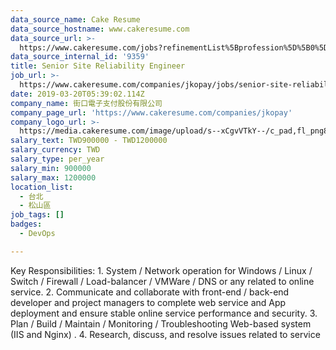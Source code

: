 ```yaml
---
data_source_name: Cake Resume
data_source_hostname: www.cakeresume.com
data_source_url: >-
  https://www.cakeresume.com/jobs?refinementList%5Bprofession%5D%5B0%5D=tech_devops&refi[…]5D=per_year&range%5Bsalary_range%5D%5Bmin%5D=1000000&page=2
data_source_internal_id: '9359'
title: Senior Site Reliability Engineer
job_url: >-
  https://www.cakeresume.com/companies/jkopay/jobs/senior-site-reliability-engineer
date: 2019-03-20T05:39:02.114Z
company_name: 街口電子支付股份有限公司
company_page_url: 'https://www.cakeresume.com/companies/jkopay'
company_logo_url: >-
  https://media.cakeresume.com/image/upload/s--xCgvVTkY--/c_pad,fl_png8,h_200,w_200/v1553049103/wmkol6okuyb0gjpukxev.png
salary_text: TWD900000 - TWD1200000
salary_currency: TWD
salary_type: per_year
salary_min: 900000
salary_max: 1200000
location_list:
  - 台北
  - 松山區
job_tags: []
badges:
  - DevOps

---
```


Key Responsibilities: 1. System / Network operation for Windows / Linux / Switch / Firewall / Load-balancer / VMWare / DNS or any related to online service. 2. Communicate and collaborate with front-end / back-end developer and project managers to complete web service and App deployment and ensure stable online service performance and security. 3. Plan / Build / Maintain / Monitoring / Troubleshooting Web-based system (IIS and Nginx) . 4. Research, discuss, and resolve issues related to service 